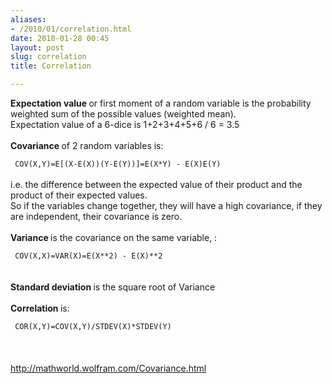 ```yaml
---
aliases:
- /2010/01/correlation.html
date: 2010-01-28 00:45
layout: post
slug: correlation
title: Correlation

---
```


<strong>
 Expectation value
</strong>
or first moment of a random variable is the probability weighted sum of the possible values (weighted mean).
<br/>
Expectation value of a 6-dice is 1+2+3+4+5+6 / 6 = 3.5
<br/>
<br/>
<strong>
 Covariance
</strong>
of 2 random variables is:
<br/>
<code>
 COV(X,Y)=E[(X-E(X))(Y-E(Y))]=E(X*Y) - E(X)E(Y)
</code>
<br/>
i.e. the difference between the expected value of their product and the product of their expected values.
<br/>
So if the variables change together, they will have a high covariance, if they are independent, their covariance is zero.
<br/>
<br/>
<strong>
 Variance
</strong>
is the covariance on the same variable, :
<br/>
<code>
 COV(X,X)=VAR(X)=E(X**2) - E(X)**2
</code>
<br/>
<br/>
<strong>
 Standard deviation
</strong>
is the square root of Variance
<br/>
<br/>
<strong>
 Correlation
</strong>
is:
<br/>
<code>
 COR(X,Y)=COV(X,Y)/STDEV(X)*STDEV(Y)
</code>
<br/>
<br/>
<br/>
<a href="http://mathworld.wolfram.com/Covariance.html">
 http://mathworld.wolfram.com/Covariance.html
</a>
